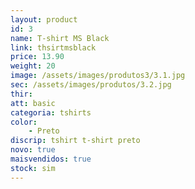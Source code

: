 ```yaml
---
layout: product
id: 3
name: T-shirt MS Black
link: thsirtmsblack
price: 13.90
weight: 20
image: /assets/images/produtos3/3.1.jpg
sec: /assets/images/produtos/3.2.jpg
thir:
att: basic
categoria: tshirts
color:
    - Preto
discrip: tshirt t-shirt preto
novo: true
maisvendidos: true
stock: sim
---
```

